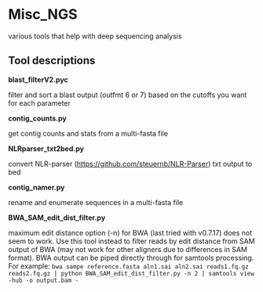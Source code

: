 # Misc_NGS
various tools that help with deep sequencing analysis

## Tool descriptions
**blast_filterV2.pyc**

filter and sort a blast output (outfmt 6 or 7) based on the cutoffs you want
for each parameter

**contig_counts.py**

get contig counts and stats from a multi-fasta file

**NLRparser_txt2bed.py**

convert NLR-parser (https://github.com/steuernb/NLR-Parser) txt output to bed

**contig_namer.py**

rename and enumerate sequences in a multi-fasta file

**BWA_SAM_edit_dist_filter.py**

maximum edit distance option (-n) for BWA (last tried with v0.7.17) does not seem to work. Use this tool instead to filter reads by edit distance from SAM output of BWA (may not work for other aligners due to differences in SAM format). BWA output can be piped directly through for samtools processing. For example: 
```bwa sampe reference.fasta aln1.sai aln2.sai reads1.fq.gz reads2.fq.gz | python BWA_SAM_edit_dist_filter.py -n 2 | samtools view -hub -o output.bam - ```
